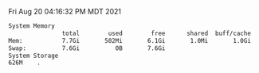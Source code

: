 Fri Aug 20 04:16:32 PM MDT 2021
```bash
System Memory
               total        used        free      shared  buff/cache   available
Mem:           7.7Gi       502Mi       6.1Gi       1.0Mi       1.0Gi       6.9Gi
Swap:          7.6Gi          0B       7.6Gi
System Storage
626M	.
```
